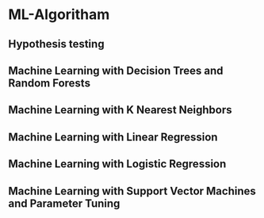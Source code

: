 # ML-Algoritham
## Hypothesis testing
## Machine Learning with Decision Trees and Random Forests
## Machine Learning with K Nearest Neighbors
## Machine Learning with Linear Regression
## Machine Learning with Logistic Regression
## Machine Learning with Support Vector Machines and Parameter Tuning
